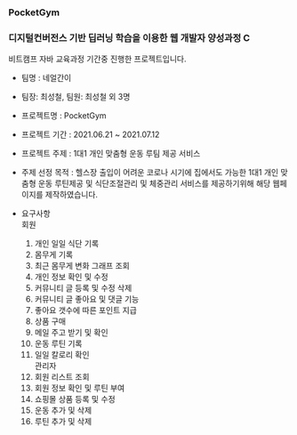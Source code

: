 ### PocketGym
### 디지털컨버전스 기반 딥러닝 학습을 이용한 웹 개발자 양성과정 C
비트캠프 자바 교육과정 기간중 진행한 프로젝트입니다.

- 팀명 : 네얼간이

- 팀장: 최성철, 팀원: 최성철 외 3명

- 프로젝트명 : PocketGym

- 프로젝트 기간 : 2021.06.21 ~ 2021.07.12

- 프로젝트 주제 : 1대1 개인 맞춤형 운동 루팀 제공 서비스

- 주제 선정 목적 : 헬스장 출입이 어려운 코로나 시기에 집에서도 가능한 1대1 개인 맞춤형 운동 루틴제공      및 식단조절관리 및 체중관리 서비스를 제공하기위해 해당 웹페이지를 제작하였습니다.

- 요구사항    
회원   
  1. 개인 일일 식단 기록
  2. 몸무게 기록
  3. 최근 몸무게 변화 그래프 조회
  4. 개인 정보 확인 및 수정
  5. 커뮤니티 글 등록 및 수정 삭제
  6. 커뮤니티 글 좋아요 및 댓글 기능
  7. 좋아요 갯수에 따른 포인트 지급
  8. 상품 구매
  9. 메일 주고 받기 및 확인
  10. 운동 루틴 기록
  11. 일일 칼로리 확인   
관리자   
  1. 회원 리스트 조회
  2. 회원 정보 확인 및 루틴 부여
  3. 쇼핑몰 상품 등록 및 수정
  4. 운동 추가 및 삭제
  5. 루틴 추가 및 삭제
